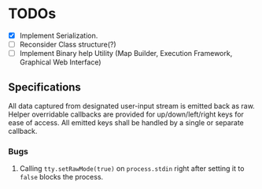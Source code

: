 
# TODOs

- [x] Implement Serialization.  
- [ ] Reconsider Class structure(?)  
- [ ] Implement Binary help Utility (Map Builder, Execution Framework, Graphical Web Interface)

## Specifications

All data captured from designated user-input stream is emitted back as raw.
Helper overridable callbacks are provided for up/down/left/right keys for ease of access.
All emitted keys shall be handled by a single or separate callback.

### Bugs

1) Calling `tty.setRawMode(true)` on `process.stdin` right after setting it to `false` blocks the process.
